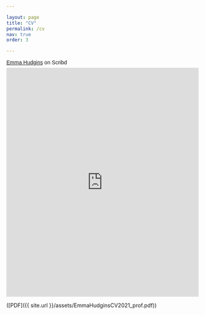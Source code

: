 ```yaml
---

layout: page
title: "CV"
permalink: /cv
nav: true
order: 3

---
```

<p  style=" margin: 12px auto 6px auto; font-family: Helvetica,Arial,Sans-serif; font-style: normal; font-variant: normal; font-weight: normal; font-size: 14px; line-height: normal; font-size-adjust: none; font-stretch: normal; -x-system-font: none; display: block;"> <a title="View Emma Hudgins's profile on Scribd" href="https://www.scribd.com/user/41381054/Emma-Hudgins#from_embed"  style="text-decoration: underline;" >Emma Hudgins</a> on Scribd</p><iframe class="scribd_iframe_embed" title="EmmaHudginsCV" src="https://www.scribd.com/embeds/575318245/content?start_page=1&view_mode=scroll&access_key=key-KJVDvCaozpGpFYw90rwv" data-auto-height="false" data-aspect-ratio="0.723916532905297" scrolling="no" id="doc_57543" width="100%" height="600" frameborder="0"></iframe>

([PDF]({{ site.url  }}/assets/EmmaHudginsCV2021_prof.pdf))